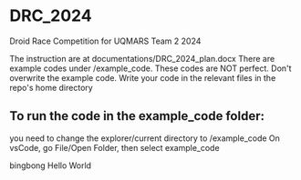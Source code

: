 # DRC_2024
Droid Race Competition for UQMARS Team 2 2024

The instruction are at documentations/DRC_2024_plan.docx
There are example codes under /example_code. These codes are NOT perfect.
Don't overwrite the example code. Write your code in the relevant files in the repo's home directory

## To run the code in the example_code folder:
you need to change the explorer/current directory to /example_code
On vsCode, go File/Open Folder, then select example_code

bingbong
Hello World